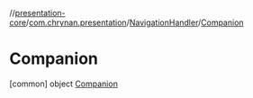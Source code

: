 //[presentation-core](../../../../index.md)/[com.chrynan.presentation](../../index.md)/[NavigationHandler](../index.md)/[Companion](index.md)



# Companion  
 [common] object [Companion](index.md)   

